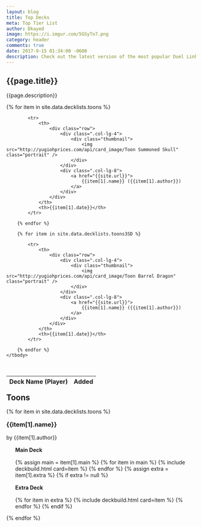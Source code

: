 ```yaml
---
layout: blog
title: Top Decks
meta: Top Tier List
author: Dkayed
image: https://i.imgur.com/5GSyTo7.png
category: header
comments: true
date: 2017-9-15 01:34:00 -0600
description: Check out the latest version of the most popular Duel Links decklists.   
---
```


## {{page.title}}

<p class="text-muted"> {{page.description}} </p>

<table class="table" style="margin-top: 3rem;" id="topDeckTable">
    <thead>
        <tr>
            <th>Deck Name (Player)</th>
            <th>Added</th>
        </tr>
    </thead>
    <tbody>
        {% for item in site.data.decklists.toons %}

            <tr>
                <th>
                    <div class="row">
                        <div class=".col-lg-4">
                            <div class="thumbnail">
                                <img src="http://yugiohprices.com/api/card_image/Toon Summoned Skull" class="portrait" />  
                            </div>
                        </div>
                        <div class=".col-lg-8">
                            <a href="{{site.url}}">
                                {{item[1].name}} ({{item[1].author}})
                            </a>    
                        </div>
                    </div>
                </th>
                <th>{{item[1].date}}</th>
            </tr>

        {% endfor %}

        {% for item in site.data.decklists.toons3SD %}

            <tr>
                <th>
                    <div class="row">
                        <div class=".col-lg-4">
                            <div class="thumbnail">
                                <img src="http://yugiohprices.com/api/card_image/Toon Barrel Dragon" class="portrait" />  
                            </div>
                        </div>
                        <div class=".col-lg-8">
                            <a href="{{site.url}}">
                                {{item[1].name}} ({{item[1].author}})
                            </a>    
                        </div>
                    </div>
                </th>
                <th>{{item[1].date}}</th>
            </tr>

        {% endfor %}
    </tbody>
</table>

<h2 style="margin: 1rem 0;">Toons</h2>

<div class="row">
{% for item in site.data.decklists.toons %}

<div class="col-sm-6">
<h3 style="margin: 1rem 0;"> {{item[1].name}}</h3>
<p class="text-muted">by {{item[1].author}}</p>
<ul class="list-group">
<h4 style="margin: 1rem 0;">Main Deck</h4>
{% assign main = item[1].main %}
{% for item in main %}
{% include deckbuild.html card=item %}
{% endfor %}
{% assign extra = item[1].extra %}
{% if extra != null %}
<h4 style="margin: 1rem 0;">Extra Deck</h4>
{% for item in extra %}
{% include deckbuild.html card=item %}
{% endfor %}
{% endif %}
</ul>
</div>
{% endfor %}
